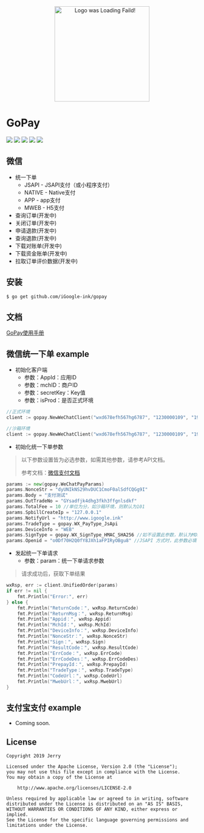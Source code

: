 
<div align=center><a href="https://doc.gopay.ink" target="_blank"><img width="250" height="250" alt="Logo was Loading Faild!" src="https://raw.githubusercontent.com/iGoogle-ink/gopay/master/logo.png"/></a></div>

# GoPay

<a href="https://www.igoogle.ink" target="_blank"><img src="https://img.shields.io/badge/Author-Jerry-blue.svg"/></a>
<a href="https://golang.org" target="_blank"><img src="https://img.shields.io/badge/Golang-1.11+-brightgreen.svg"/></a>
<a href="https://doc.gopay.ink" target="_blank"><img src="https://img.shields.io/badge/Doc-doc.gopay.ink-blue.svg"/></a>
<img src="https://img.shields.io/badge/Build-passing-brightgreen.svg"/>
<a href="http://www.apache.org/licenses/LICENSE-2.0" target="_blank"><img src="https://img.shields.io/badge/License-Apache 2-blue.svg"/></a>

## 微信
* 统一下单
    * JSAPI - JSAPI支付（或小程序支付）
    * NATIVE - Native支付
    * APP - app支付
    * MWEB - H5支付
* 查询订单(开发中)
* 关闭订单(开发中)
* 申请退款(开发中)
* 查询退款(开发中)
* 下载对账单(开发中)
* 下载资金账单(开发中)
* 拉取订单评价数据(开发中)


## 安装

```bash
$ go get github.com/iGoogle-ink/gopay
```

## 文档

[GoPay使用手册](https://doc.gopay.ink)

## 微信统一下单 example

* 初始化客户端
    * 参数：AppId：应用ID
    * 参数：mchID：商户ID
    * 参数：secretKey：Key值
    * 参数：isProd：是否正式环境
```go
//正式环境 
client := gopay.NewWeChatClient("wxd678efh567hg6787", "1230000109", "192006250b4c09247ec02edce69f6a2d", true)

//沙箱环境
client := gopay.NewWeChatClient("wxd678efh567hg6787", "1230000109", "192006250b4c09247ec02edce69f6a2d", false)
```

* 初始化统一下单参数
> 以下参数设置皆为必选参数，如需其他参数，请参考API文档。
>
> 参考文档：[微信支付文档](https://pay.weixin.qq.com/wiki/doc/api/index.html)
```go
params := new(gopay.WeChatPayParams)
params.NonceStr = "dyUNIkNS29hvDUC1CmoF0alSdfCQGg9I"
params.Body = "支付测试"
params.OutTradeNo = "GYsadfjk4dhg3fkh3ffgnlsdkf"
params.TotalFee = 10 //单位为分，如沙箱环境，则默认为101
params.SpbillCreateIp = "127.0.0.1"
params.NotifyUrl = "http://www.igoogle.ink"
params.TradeType = gopay.WX_PayType_JsApi
params.DeviceInfo = "WEB"
params.SignType = gopay.WX_SignType_HMAC_SHA256 //如不设置此参数，默认为MD5，如沙箱环境，则默认为MD5
params.Openid = "o0Df70H2Q0fY8JXh1aFPIRyOBgu8" //JSAPI 方式时，此参数必填
```

* 发起统一下单请求
    * 参数：param：统一下单请求参数
> 请求成功后，获取下单结果
```go
wxRsp, err := client.UnifiedOrder(params)
if err != nil {
	fmt.Println("Error:", err)
} else {
	fmt.Println("ReturnCode：", wxRsp.ReturnCode)
	fmt.Println("ReturnMsg：", wxRsp.ReturnMsg)
	fmt.Println("Appid：", wxRsp.Appid)
	fmt.Println("MchId：", wxRsp.MchId)
	fmt.Println("DeviceInfo：", wxRsp.DeviceInfo)
	fmt.Println("NonceStr：", wxRsp.NonceStr)
	fmt.Println("Sign：", wxRsp.Sign)
	fmt.Println("ResultCode：", wxRsp.ResultCode)
	fmt.Println("ErrCode：", wxRsp.ErrCode)
	fmt.Println("ErrCodeDes：", wxRsp.ErrCodeDes)
	fmt.Println("PrepayId：", wxRsp.PrepayId)
	fmt.Println("TradeType：", wxRsp.TradeType)
	fmt.Println("CodeUrl：", wxRsp.CodeUrl)
	fmt.Println("MwebUrl：", wxRsp.MwebUrl)
}
```

## 支付宝支付 example

* Coming soon.

## License
```
Copyright 2019 Jerry

Licensed under the Apache License, Version 2.0 (the "License");
you may not use this file except in compliance with the License.
You may obtain a copy of the License at

    http://www.apache.org/licenses/LICENSE-2.0

Unless required by applicable law or agreed to in writing, software
distributed under the License is distributed on an "AS IS" BASIS,
WITHOUT WARRANTIES OR CONDITIONS OF ANY KIND, either express or implied.
See the License for the specific language governing permissions and
limitations under the License.
```